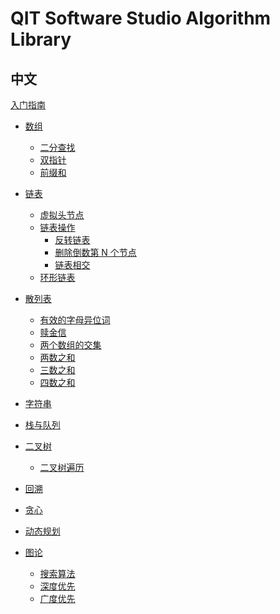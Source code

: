 # QIT Software Studio Algorithm Library

## 中文

[入门指南](zh-cn/index.md)

- [数组](zh-cn/array/index.md)

  - [二分查找](zh-cn/array/binary-search.md)
  - [双指针](zh-cn/array/double-pointers.md)
  - [前缀和](zh-cn/array/interval-sum.md)

- [链表]()

  - [虚拟头节点]()
  - [链表操作]()
    - [反转链表]()
    - [删除倒数第 N 个节点]()
    - [链表相交]()
  - [环形链表]()

- [散列表]()

  - [有效的字母异位词]()
  - [赎金信]()
  - [两个数组的交集]()
  - [两数之和]()
  - [三数之和]()
  - [四数之和]()

- [字符串]()

- [栈与队列]()

- [二叉树](zh-cn/binary-tree/index.md)
  - [二叉树遍历](zh-cn/binary-tree/traversal.md)

- [回溯]()

- [贪心](zh-cn/greedy/index.md)

- [动态规划]()

- [图论]()
  - [搜索算法]()
  - [深度优先]()
  - [广度优先]()